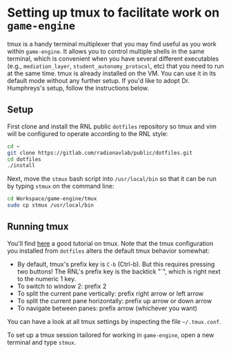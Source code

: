 # Setting up tmux to facilitate work on `game-engine`

tmux is a handy terminal multiplexer that you may find useful as you work
within `game-engine`.  It allows you to control multiple shells in the same
terminal, which is convenient when you have several different executables
(e.g., `mediation_layer`, `student_autonomy_protocol`, etc) that you need to
run at the same time.  tmux is already installed on the VM.  You can use it in
its default mode without any further setup.  If you'd like to adopt
Dr. Humphreys's setup, follow the instructions below.

## Setup

First clone and install the RNL public `dotfiles` repository so tmux and vim
will be configured to operate according to the RNL style:
```bash
cd ~
git clone https://gitlab.com/radionavlab/public/dotfiles.git
cd dotfiles
./install
```

Next, move the `stmux` bash script into `/usr/local/bin` so that it can be run
by typing `stmux` on the command line:
```bash
cd Workspace/game-engine/tmux
sudo cp stmux /usr/local/bin
```

## Running tmux

You'll find
[here](https://www.hamvocke.com/blog/a-quick-and-easy-guide-to-tmux/) a good
tutorial on tmux. Note that the tmux configuration you installed from
`dotfiles` alters the default tmux behavior somewhat:

- By default, tmux's prefix key is `C-b` (Ctrl-b).  But this requires pressing
  two buttons!  The RNL's prefix key is the backtick "`", which is right
  next to the numeric 1 key.
- To switch to window 2: prefix 2
- To split the current pane vertically: prefix right arrow or left arrow
- To split the current pane horizontally: prefix up arrow or down arrow
- To navigate between panes: prefix arrow (whichever you want)

You can have a look at all tmux settings by inspecting the file
`~/.tmux.conf`.

To set up a tmux session tailored for working in `game-engine`, open a new
terminal and type `stmux`.

